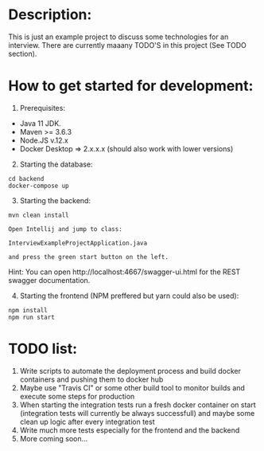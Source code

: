 Description:
===

This is just an example project to discuss some technologies for an interview.
There are currently maaany TODO'S in this project (See TODO section).

How to get started for development:
===

1. Prerequisites:
 - Java 11 JDK.
 - Maven >= 3.6.3
 - Node.JS v.12.x
 - Docker Desktop => 2.x.x.x (should also work with lower versions)


2. Starting the database:

```shell
cd backend
docker-compose up
```

3. Starting the backend:

```
mvn clean install
```
```
Open Intellij and jump to class: 

InterviewExampleProjectApplication.java 

and press the green start button on the left.
```

Hint: You can open http://localhost:4667/swagger-ui.html for the REST swagger documentation.

4. Starting the frontend (NPM preffered but yarn could also be used):

```
npm install
npm run start
```


TODO list:
===

1. Write scripts to automate the deployment process and build docker containers and pushing them to docker hub
2. Maybe use "Travis CI" or some other build tool to monitor builds and execute some steps for production
3. When starting the integration tests run a fresh docker container on start (integration tests will currently be always successfull) and maybe some clean up logic after every integration test
4. Write much more tests especially for the frontend and the backend 
5. More coming soon...